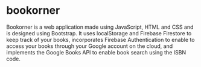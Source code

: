 # bookorner
Bookorner is a web application made using JavaScript, HTML and CSS and is designed using Bootstrap. It uses localStorage and Firebase Firestore to keep track of your books, incorporates Firebase Authentication to enable to access your books through your Google account on the cloud, and implements the Google Books API to enable book search using the ISBN code.
